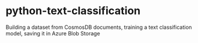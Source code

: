 # python-text-classification
Building a dataset from CosmosDB documents, training a text classification model, saving it in Azure Blob Storage
